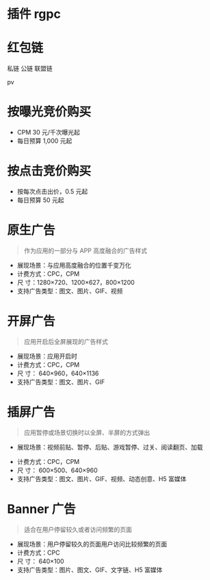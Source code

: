 # 插件 rgpc

# 红包链

私链
公链
联盟链

pv

# 按曝光竞价购买

- CPM 30 元/千次曝光起
- 每日预算 1,000 元起

# 按点击竞价购买

- 按每次点击出价，0.5 元起
- 每日预算 50 元起

# 原生广告

> 作为应用的一部分与 APP 高度融合的广告样式

- 展现场景：与应用高度融合的位置千变万化
- 计费方式：CPC，CPM
- 尺 寸：1280×720、1200×627，800×1200
- 支持广告类型：图文、图片、GIF、视频

# 开屏广告

> 应用开启后全屏展现的广告样式

- 展现场景：应用开启时
- 计费方式：CPC，CPM
- 尺 寸： 640×960，640×1136
- 支持广告类型：图文、图片、GIF

# 插屏广告

> 应用暂停或场景切换时以全屏、半屏的方式弹出

- 展现场景：视频前贴、暂停、后贴、游戏暂停、过关、阅读翻页、加载

* 计费方式：CPC，CPM
* 尺 寸： 600×500、640×960
* 支持广告类型：图文、图片、GIF、视频、动态创意、H5 富媒体

# Banner 广告

> 适合在用户停留较久或者访问频繁的页面

- 展现场景：用户停留较久的页面用户访问比较频繁的页面
- 计费方式：CPC
- 尺 寸： 640×100
- 支持广告类型：图片、图文、GIF、文字链、H5 富媒体
